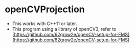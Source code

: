 # openCVProjection

- This works with C++11 or later.
- This program using a library of openCV3, refer to [https://github.com/62grow2e/openCV-setup-for-FMS](https://github.com/62grow2e/openCV-setup-for-FMS)
